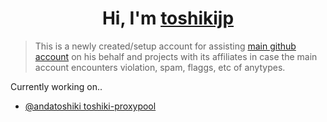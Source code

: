 <h1 align="center">Hi, I'm <a href="github.com/toshikijp/toshikijp">toshikijp</a></h1>

> This is a newly created/setup account for assisting [main github account](@andatoshiki) on his behalf and projects with its affiliates in case the main account encounters violation, spam, flaggs, etc of anytypes.

Currently working on..

- [@andatoshiki toshiki-proxypool](github.com/andatoshiki/toshiki-proxypool)

<!--
**toshikijp/toshikijp** is a ✨ _special_ ✨ repository because its `README.md` (this file) appears on your GitHub profile.

Here are some ideas to get you started:

- 🔭 I’m currently working on ...
- 🌱 I’m currently learning ...
- 👯 I’m looking to collaborate on ...
- 🤔 I’m looking for help with ...
- 💬 Ask me about ...
- 📫 How to reach me: ...
- 😄 Pronouns: ...
- ⚡ Fun fact: ...
-->
